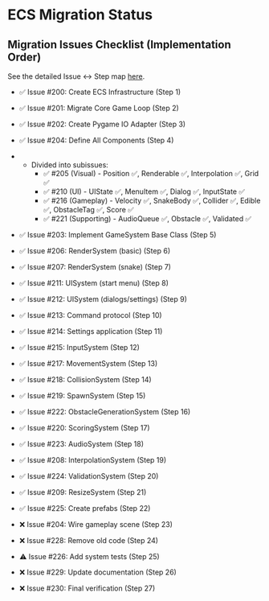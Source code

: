 # ECS Migration Status

## Migration Issues Checklist (Implementation Order)
See the detailed Issue ↔ Step map [here](.cursor/rules/ecs_migration_map.mdc).

- ✅ Issue #200: Create ECS Infrastructure (Step 1) 
- ✅ Issue #201: Migrate Core Game Loop (Step 2) 
- ✅ Issue #202: Create Pygame IO Adapter (Step 3) 
- ✅ Issue #204: Define All Components (Step 4) 
- - Divided into subissues: 
    - ✅ #205 (Visual) - Position ✅, Renderable ✅, Interpolation ✅, Grid ✅ 
    - ✅ #210 (UI) - UIState ✅, MenuItem ✅, Dialog ✅, InputState ✅ 
    - ✅ #216 (Gameplay) - Velocity ✅, SnakeBody ✅, Collider ✅, Edible ✅, ObstacleTag ✅, Score ✅ 
    - ✅ #221 (Supporting) - AudioQueue ✅, Obstacle ✅, Validated ✅ 
  
- ✅ Issue #203: Implement GameSystem Base Class (Step 5) 
- ✅ Issue #206: RenderSystem (basic) (Step 6) 
- ✅ Issue #207: RenderSystem (snake) (Step 7) 
- ✅ Issue #211: UISystem (start menu) (Step 8) 
- ✅ Issue #212: UISystem (dialogs/settings) (Step 9) 
- ✅ Issue #213: Command protocol (Step 10) 
- ✅ Issue #214: Settings application (Step 11) 
- ✅ Issue #215: InputSystem (Step 12) 
- ✅ Issue #217: MovementSystem (Step 13) 
- ✅ Issue #218: CollisionSystem (Step 14) 
- ✅ Issue #219: SpawnSystem (Step 15) 
- ✅ Issue #222: ObstacleGenerationSystem (Step 16) 
- ✅ Issue #220: ScoringSystem (Step 17) 
- ✅ Issue #223: AudioSystem (Step 18) 
- ✅ Issue #208: InterpolationSystem (Step 19) 
- ✅ Issue #224: ValidationSystem (Step 20) 
- ✅ Issue #209: ResizeSystem (Step 21) 
- ✅ Issue #225: Create prefabs (Step 22) 
- ❌ Issue #204: Wire gameplay scene (Step 23) 
- ❌ Issue #228: Remove old code (Step 24) 
- ⚠️ Issue #226: Add system tests (Step 25) 
- ❌ Issue #229: Update documentation (Step 26) 
- ❌ Issue #230: Final verification (Step 27) 